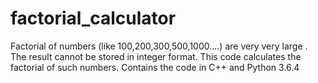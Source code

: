 # factorial_calculator
Factorial of numbers (like 100,200,300,500,1000....)  are very very large . The result cannot be stored in integer format. This code calculates the factorial of such numbers.
Contains the code in  C++ and Python 3.6.4
